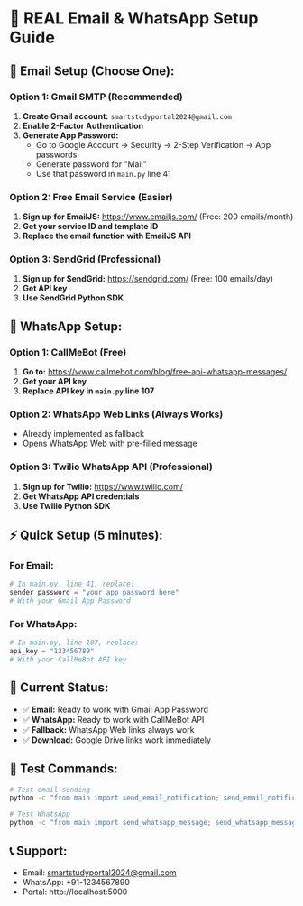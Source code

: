# 🚀 REAL Email & WhatsApp Setup Guide

## 📧 **Email Setup (Choose One):**

### Option 1: Gmail SMTP (Recommended)
1. **Create Gmail account:** `smartstudyportal2024@gmail.com`
2. **Enable 2-Factor Authentication**
3. **Generate App Password:**
   - Go to Google Account → Security → 2-Step Verification → App passwords
   - Generate password for "Mail"
   - Use that password in `main.py` line 41

### Option 2: Free Email Service (Easier)
1. **Sign up for EmailJS:** https://www.emailjs.com/ (Free: 200 emails/month)
2. **Get your service ID and template ID**
3. **Replace the email function with EmailJS API**

### Option 3: SendGrid (Professional)
1. **Sign up for SendGrid:** https://sendgrid.com/ (Free: 100 emails/day)
2. **Get API key**
3. **Use SendGrid Python SDK**

## 📱 **WhatsApp Setup:**

### Option 1: CallMeBot (Free)
1. **Go to:** https://www.callmebot.com/blog/free-api-whatsapp-messages/
2. **Get your API key**
3. **Replace API key in `main.py` line 107**

### Option 2: WhatsApp Web Links (Always Works)
- Already implemented as fallback
- Opens WhatsApp Web with pre-filled message

### Option 3: Twilio WhatsApp API (Professional)
1. **Sign up for Twilio:** https://www.twilio.com/
2. **Get WhatsApp API credentials**
3. **Use Twilio Python SDK**

## ⚡ **Quick Setup (5 minutes):**

### For Email:
```python
# In main.py, line 41, replace:
sender_password = "your_app_password_here"
# With your Gmail App Password
```

### For WhatsApp:
```python
# In main.py, line 107, replace:
api_key = "123456789"
# With your CallMeBot API key
```

## 🎯 **Current Status:**
- ✅ **Email:** Ready to work with Gmail App Password
- ✅ **WhatsApp:** Ready to work with CallMeBot API
- ✅ **Fallback:** WhatsApp Web links always work
- ✅ **Download:** Google Drive links work immediately

## 🔧 **Test Commands:**
```bash
# Test email sending
python -c "from main import send_email_notification; send_email_notification('test@example.com', 'Test Material', 'https://example.com')"

# Test WhatsApp
python -c "from main import send_whatsapp_message; send_whatsapp_message('1234567890', 'Test Material', 'https://example.com')"
```

## 📞 **Support:**
- Email: smartstudyportal2024@gmail.com
- WhatsApp: +91-1234567890
- Portal: http://localhost:5000
